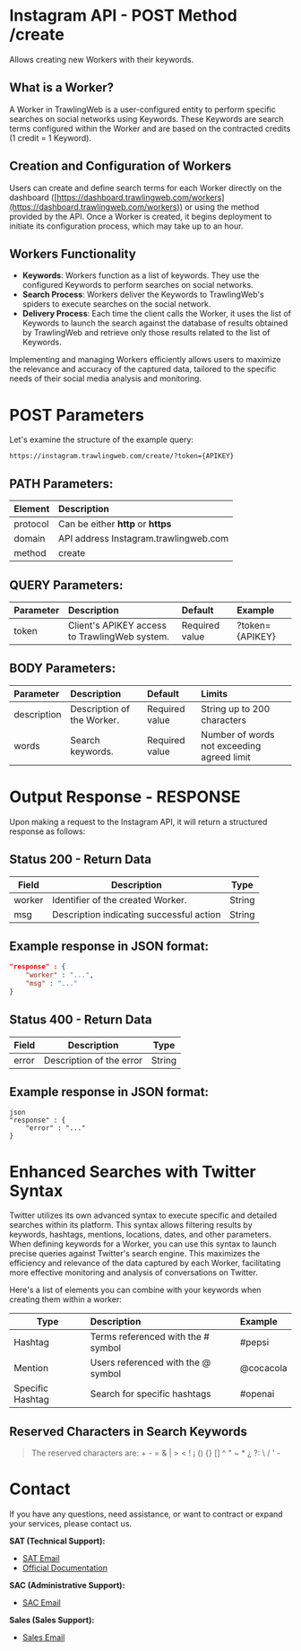 # Instagram API - POST Method /create

Allows creating new Workers with their keywords.

## What is a Worker?

A Worker in TrawlingWeb is a user-configured entity to perform specific searches on social networks using Keywords. These Keywords are search terms configured within the Worker and are based on the contracted credits (1 credit = 1 Keyword).

## Creation and Configuration of Workers

Users can create and define search terms for each Worker directly on the dashboard ([https://dashboard.trawlingweb.com/workers](https://dashboard.trawlingweb.com/workers)) or using the method provided by the API. Once a Worker is created, it begins deployment to initiate its configuration process, which may take up to an hour.

## Workers Functionality

- **Keywords**: Workers function as a list of keywords. They use the configured Keywords to perform searches on social networks.
- **Search Process**: Workers deliver the Keywords to TrawlingWeb's spiders to execute searches on the social network.
- **Delivery Process**: Each time the client calls the Worker, it uses the list of Keywords to launch the search against the database of results obtained by TrawlingWeb and retrieve only those results related to the list of Keywords.

Implementing and managing Workers efficiently allows users to maximize the relevance and accuracy of the captured data, tailored to the specific needs of their social media analysis and monitoring.

# POST Parameters

Let's examine the structure of the example query:

```
https://instagram.trawlingweb.com/create/?token={APIKEY}
```

## PATH Parameters:

| Element  | Description                                 |
| :-------- | :------------------------------------------ |
| protocol | Can be either **http** or **https**         |
| domain   | API address Instagram.trawlingweb.com       |
| method   | create                                      |

## QUERY Parameters:

| Parameter | Description                                              | Default           | Example         |
| :-------- | :------------------------------------------------------- | :---------------- | :-------------- |
| token     | Client's APIKEY access to TrawlingWeb system.            | Required value    | ?token={APIKEY} |

## BODY Parameters:

| Parameter   | Description                            | Default           | Limits                                                    |
| :---------- | :------------------------------------- | :---------------- | :-------------------------------------------------------- |
| description | Description of the Worker.              | Required value    | String up to 200 characters                                |
| words       | Search keywords.                       | Required value    | Number of words not exceeding agreed limit                  |

# Output Response - RESPONSE

Upon making a request to the Instagram API, it will return a structured response as follows:

## Status 200 - Return Data

| Field  | Description                          |  Type  |
| ------ | ------------------------------------ | :----: |
| worker | Identifier of the created Worker.     | String |
| msg    | Description indicating successful action | String |

## Example response in JSON format:

```json
"response" : {
    "worker" : "...",
    "msg" : "..."
}
```
## Status 400 - Return Data

| Field | Description           |  Type  |
| ----- | --------------------- | :----: |
| error | Description of the error | String |

## Example response in JSON format:
```
json
"response" : {
    "error" : "..."
}
```

# Enhanced Searches with Twitter Syntax

Twitter utilizes its own advanced syntax to execute specific and detailed searches within its platform. This syntax allows filtering results by keywords, hashtags, mentions, locations, dates, and other parameters. When defining keywords for a Worker, you can use this syntax to launch precise queries against Twitter's search engine. This maximizes the efficiency and relevance of the data captured by each Worker, facilitating more effective monitoring and analysis of conversations on Twitter.

Here's a list of elements you can combine with your keywords when creating them within a worker:

| Type              | Description                                                                          | Example                   |
| ----------------- | :----------------------------------------------------------------------------------- | :------------------------ |
| Hashtag           | Terms referenced with the # symbol                                                     | #pepsi                     |
| Mention           | Users referenced with the @ symbol                                                      | @cocacola                     |
| Specific Hashtag  | Search for specific hashtags                                                           | #openai                    |

## Reserved Characters in Search Keywords

> The reserved characters are: + - = & | > < ! ¡ () {} [] ^ " ~ * ¿ ?: \ / ' -

# Contact

If you have any questions, need assistance, or want to contract or expand your services, please contact us.

**SAT (Technical Support):**
- [SAT Email](mailto:support@trawlingweb.com)
- [Official Documentation](https://docs.trawlingweb.com)

**SAC (Administrative Support):**
- [SAC Email](mailto:gestion@trawlingweb.com)

**Sales (Sales Support):**
- [Sales Email](mailto:sales@trawlingweb.com)
